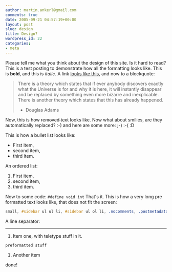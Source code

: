 ```yaml
---
author: martin.ankerl@gmail.com
comments: true
date: 2005-09-21 04:57:19+00:00
layout: post
slug: design
title: Design?
wordpress_id: 22
categories:
- meta
---
```


Please tell me what you think about the design of this site. Is it hard to read? This is a test posting to demonstrate how all the formatting looks like. This is **bold**, and this is _italic_. A link [looks like this](http://google.com), and now to a blockquote:

> There is a theory which states that if ever anybody discovers exactly what the Universe is for and why it is here, it will instantly disappear and be replaced by something even more bizarre and inexplicable. There is another theory which states that this has already happened.  
> - Douglas Adams

Now, this is how ~~removed text~~ looks like. Now what about smilies, are they automatically replaced? :-) and here are some more: ;-) :-( :D

This is how a bullet list looks like:

  * First item,
  * second item,
  * third item.

An ordered list:
	
  1. First item,	
  1. second item,
  1. third item.

Now to some code: `#define void int` That's it. This is how a very long pre formatted text looks like, that does not fit the screen:

```css
small, #sidebar ul ul li, #sidebar ul ol li, .nocomments, .postmetadata, blockquote, pre, strike {
```

A line separator:

* * *

1. Item one, with teletype stuff in it.
```
preformatted stuff
```
1. Another item

done!
